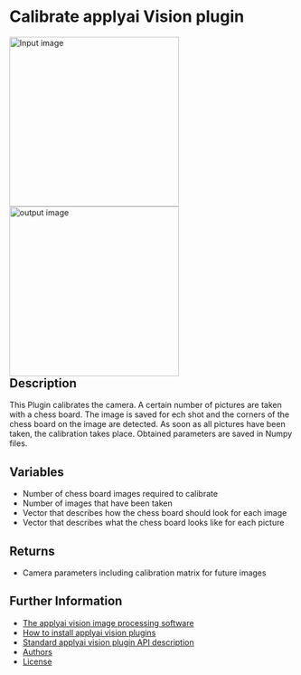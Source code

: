 # Calibrate applyai Vision plugin

<div style="float:left;">
<img src="./example_in.jpg" width="300" alt="Input image">
<img src="./example_out.jpg" width="300" alt="output image" >
</div>

## Description
This Plugin calibrates the camera. A certain number of pictures are taken with a chess board. The image is saved for ech shot and the corners of the chess board on the image are detected. As soon as all pictures have been taken, the calibration takes place. Obtained parameters are saved in Numpy files.

## Variables
- Number of chess board images required to calibrate
- Number of images that have been taken
- Vector that describes how the chess board should look for each image
- Vector that describes what the chess board looks like for each picture

## Returns
- Camera parameters including calibration matrix for future images

## Further Information
- [The applyai vision image processing software](../README.md)
- [How to install applyai vision plugins](../plugin-installation.md)
- [Standard applyai vision plugin API description](../plugin-standard-api.md)
- [Authors](../Authors.md)
- [License](../License.md)

